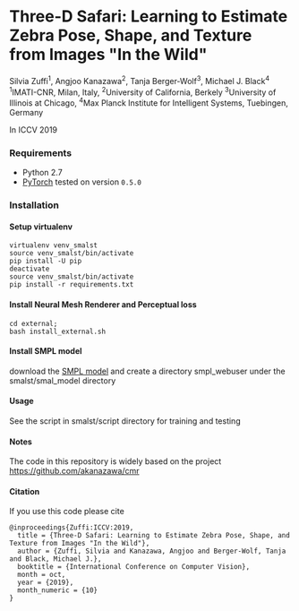 # Three-D Safari: Learning to Estimate Zebra Pose, Shape, and Texture from Images "In the Wild"

Silvia Zuffi<sup>1</sup>, Angjoo Kanazawa<sup>2</sup>, Tanja Berger-Wolf<sup>3</sup>, Michael J. Black<sup>4</sup>
<sup>1</sup>IMATI-CNR, Milan, Italy, <sup>2</sup>University of California, Berkely
<sup>3</sup>University of Illinois at Chicago, <sup>4</sup>Max Planck Institute for Intelligent Systems, Tuebingen, Germany

In ICCV 2019


### Requirements
- Python 2.7
- [PyTorch](https://pytorch.org/) tested on version `0.5.0`

### Installation

#### Setup virtualenv
```
virtualenv venv_smalst
source venv_smalst/bin/activate
pip install -U pip
deactivate
source venv_smalst/bin/activate
pip install -r requirements.txt
```

#### Install Neural Mesh Renderer and Perceptual loss
```
cd external;
bash install_external.sh
```
#### Install SMPL model
download the [SMPL model](https://ps.is.tuebingen.mpg.de/code/smpl/) and create a directory smpl_webuser under the smalst/smal_model directory

#### Usage

See the script in smalst/script directory for training and testing

#### Notes
The code in this repository is widely based on the project https://github.com/akanazawa/cmr

#### Citation

If you use this code please cite
```
@inproceedings{Zuffi:ICCV:2019,
  title = {Three-D Safari: Learning to Estimate Zebra Pose, Shape, and Texture from Images "In the Wild"},
  author = {Zuffi, Silvia and Kanazawa, Angjoo and Berger-Wolf, Tanja and Black, Michael J.},
  booktitle = {International Conference on Computer Vision},
  month = oct,
  year = {2019},
  month_numeric = {10}
}
```
